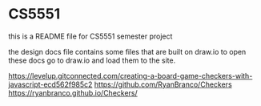 # CS5551

this is a README file for CS5551 semester project

the design docs file contains some files that are built on 
draw.io to open these docs go to draw.io and load them to the site.


https://levelup.gitconnected.com/creating-a-board-game-checkers-with-javascript-ecd562f985c2
https://github.com/RyanBranco/Checkers
https://ryanbranco.github.io/Checkers/
